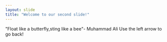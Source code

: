 ```yaml
---
layout: slide
title: "Welcome to our second slide!"
---
```

"Float like a butterfly,sting like a bee"- Muhammad Ali
Use the left arrow to go back!
